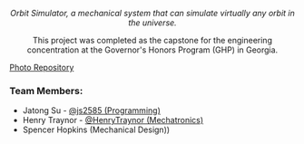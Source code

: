 <p align="center">

</p>
<p align="center">
<i>Orbit Simulator, a mechanical system that can simulate virtually any orbit in the universe.</i>
</p>


<p align="center">
  This project was completed as the capstone for the engineering concentration at the Governor's Honors Program (GHP) in Georgia.<br/>
</p>

<p><a href="https://drive.google.com/drive/folders/1baY3QL0SgYpmnjhPKRlufZH7Qz6aoTUQ?usp=sharing">Photo Repository</a></p>


<h3>Team Members:</h3>
<ul>
  <li>Jatong Su - <a href="https://github.com/js2585">@js2585 (Programming)</a></li>
  <li>Henry Traynor - <a href="https://github.com/HenryTraynor">@HenryTraynor (Mechatronics)</a></li>
  <li>Spencer Hopkins (Mechanical Design))</li>
</ul>
<br>


<br/>


